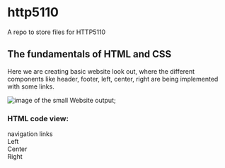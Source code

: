 # http5110
A repo to store files for HTTP5110

## The fundamentals of HTML and CSS

Here we are creating basic website look out, where the different components like header, footer, left, center, right are being implemented with some links.

![image of the small Website output](/http5110/_ReadMe/SSsmallWebsite.png);
### HTML code view:
<div>
    <div>
        navigation links
    </div>
    <div> Left </div>
    <div> Center </div>
    <div> Right </div>
</div>